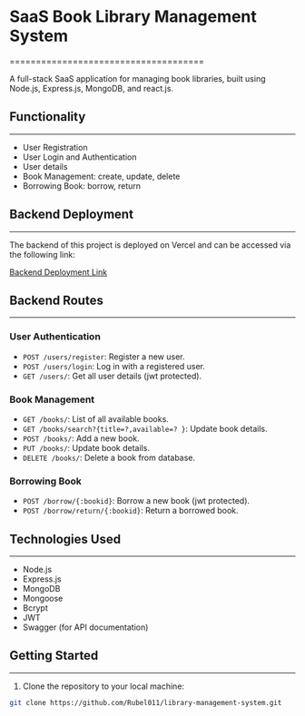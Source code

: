 # SaaS Book Library Management System
=====================================

A full-stack SaaS application for managing book libraries, built using Node.js, Express.js, MongoDB, and react.js.

## Functionality
---------------

* User Registration
* User Login and Authentication
* User details
* Book Management: create, update, delete
* Borrowing Book: borrow, return

## Backend Deployment
--------------------

The backend of this project is deployed on Vercel and can be accessed via the following link:

[Backend Deployment Link](https://library-management-system-five-red.vercel.app/)

## Backend Routes
-----------------

### User Authentication

* `POST /users/register`: Register a new user.
* `POST /users/login`: Log in with a registered user.
* `GET /users/`: Get all user details (jwt protected).

### Book Management

* `GET /books/`: List of all available books.
* `GET /books/search?{title=?,available=? }`: Update book details.
* `POST /books/`: Add a new book.
* `PUT /books/`: Update book details.
* `DELETE /books/`: Delete a book from database.

### Borrowing Book

* `POST /borrow/{:bookid}`: Borrow a new book (jwt protected).
* `POST /borrow/return/{:bookid}`: Return a borrowed book.

## Technologies Used
--------------------

* Node.js
* Express.js
* MongoDB
* Mongoose
* Bcrypt
* JWT
* Swagger (for API documentation)

## Getting Started
---------------

1. Clone the repository to your local machine:
```bash
git clone https://github.com/Rubel011/library-management-system.git